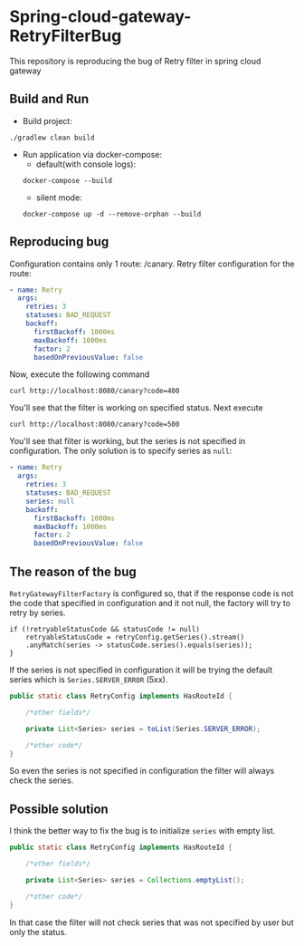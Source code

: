 # Spring-cloud-gateway-RetryFilterBug
This repository is reproducing the bug of Retry filter in spring cloud gateway

## Build and Run
- Build project:
```
./gradlew clean build
```
- Run application via docker-compose:
    - default(with console logs):
    ```
    docker-compose --build
    ```
    - silent mode:
    ```
    docker-compose up -d --remove-orphan --build
    ```
## Reproducing bug
Configuration contains only 1 route: /canary. Retry filter configuration for the route:
```yaml
- name: Retry
  args:
    retries: 3
    statuses: BAD_REQUEST
    backoff:
      firstBackoff: 1000ms
      maxBackoff: 1000ms
      factor: 2
      basedOnPreviousValue: false
```
Now, execute the following command
```
curl http://localhost:8080/canary?code=400
```
You'll see that the filter is working on specified status.
Next execute 
```
curl http://localhost:8080/canary?code=500
```
You'll see that filter is working, but the series is not specified in configuration.
The only solution is to specify series as `null`:
```yaml
- name: Retry
  args:
    retries: 3
    statuses: BAD_REQUEST
    series: null
    backoff:
      firstBackoff: 1000ms
      maxBackoff: 1000ms
      factor: 2
      basedOnPreviousValue: false
```
## The reason of the bug
`RetryGatewayFilterFactory` is configured so, that if the response code is not the code that specified in configuration 
and it not null, the factory will try to retry by series.
```
if (!retryableStatusCode && statusCode != null) 
    retryableStatusCode = retryConfig.getSeries().stream()
	.anyMatch(series -> statusCode.series().equals(series));
}
```
If the series is not specified in configuration it will be trying the default series which is `Series.SERVER_ERROR` (5xx).
```java
public static class RetryConfig implements HasRouteId {

    /*other fields*/

    private List<Series> series = toList(Series.SERVER_ERROR);

    /*other code*/
}
```

So even the series is not specified in configuration the filter will always check the series.

## Possible solution
I think the better way to fix the bug is to initialize `series` with empty list.
```java
public static class RetryConfig implements HasRouteId {

    /*other fields*/

    private List<Series> series = Collections.emptyList();

    /*other code*/
}
```

In that case the filter will not check series that was not specified by user but only the status.
